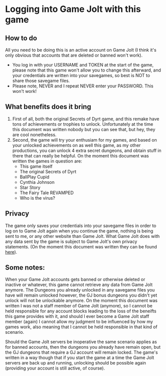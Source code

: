 # Logging into Game Jolt with this game

## How to do
All you need to be doing this is an active account on Game Jolt (I think it's only obvious that accounts that are deleted or banned won't work).

- You log in with your USERNAME and TOKEN at the start of the game, please note that this game won't allow you to change this afterward, and your credentials are written into your savegames, so best is NOT to share those savegame 
files.
- Please note, NEVER and I repeat NEVER enter your PASSWORD. This won't work!

## What benefits does it bring

1. First of all, both the original Secrets of Dyrt game, and this remake have tons of achievements or trophies to unlock. Unfortunately at the time this document was written nobody but you can see that, but hey, they are cool 
nonetheless.
2. Second, the game will try your enthusiam for my games, and based on your unlocked achievements on as well this game, as my other productions, you can unlock 4 extra secret dungeons, and obtain stuff in there that can really be 
helpful. On the moment this document was written the games in question are:
   - This game itself
   - The original Secrets of Dyrt
   - BallPlay Cupid
   - Cynthia Johnson
   - Star Story
   - The Fairy Tale REVAMPED
   - Who is the virus?

## Privacy

The game only saves your credentials into your savegame files in order to log on to Game Jolt again when you continue the game, nothing is being sent to me, or any other website than Game Jolt. What Game Jolt does with any data 
sent by the game is subject to Game Jolt's own privacy statements. (On the moment this document was written they can be found [here](https://gamejolt.com/privacy)).

## Some notes:

When your Game Jolt accounts gets banned or otherwise deleted or inactive or whatever, this game cannot retrieve any data from Game Jolt anymore. The Dungeons you already unlocked in any savegame files you have will remain unlocked 
however, the GJ bonus dungeons you didn't yet unlock will not be unlockable anymore. On the moment this document was written I was not a staff member of Game Jolt (anymore), so I cannot be held responsible for any account blocks 
leading to the 
loss of the beneifts this game provides with it, and should I ever become a Game Jolt staff member (again) I cannot allow my judgment to be influenced by how my games work, also meaning that I cannot be held responsible in that 
kind of scenario. 

Should the Game Jolt servers be inoperative the same scenario applies as for banned accounts, then the dungeons you already have remain open, but the GJ dungeons that require a GJ account will remain locked. The game's written in a 
way though that if you start the game at a time the Game Jolt servers are back up and running, unlocking should be possible again (providing your account is still active, of course). 


